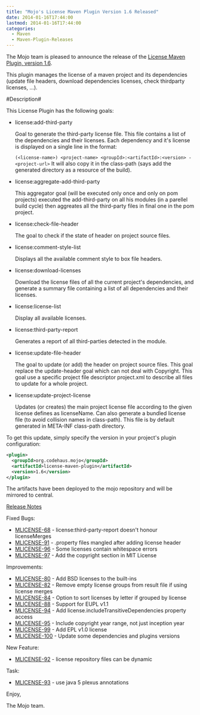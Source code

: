```yaml
---
title: "Mojo's License Maven Plugin Version 1.6 Released"
date: 2014-01-16T17:44:00
lastmod: 2014-01-16T17:44:00
categories:
  - Maven
  - Maven-Plugin-Releases
---
```

The Mojo team is pleased to announce the release of the 
[License Maven Plugin, version 1.6](http://mojo.codehaus.org/license-maven-plugin). 

This plugin manages the license of a maven project and its dependencies
(update file headers, download dependencies licenses, check thirdparty
licenses, ...).

#Description#

This License Plugin has the following goals:

* license:add-third-party

  Goal to generate the third-party license file. This file contains a list of
  the dependencies and their licenses. Each dependency and it's license is
  displayed on a single line in the format:
  
  `(<license-name>) <project-name> <groupId>:<artifactId>:<version> - <project-url>`
  It will also copy it in the class-path (says add the generated directory as a
  resource of the build).

* license:aggregate-add-third-party

  This aggregator goal (will be executed only once and only on pom projects)
  executed the add-third-party on all his modules (in a parellel build cycle)
  then aggreates all the third-party files in final one in the pom project.

* license:check-file-header

  The goal to check if the state of header on project source files.

* license:comment-style-list

  Displays all the available comment style to box file headers.

* license:download-licenses

  Download the license files of all the current project's dependencies, and
  generate a summary file containing a list of all dependencies and their
  licenses.

* license:license-list

  Display all available licenses.

* license:third-party-report

  Generates a report of all third-parties detected in the module.

* license:update-file-header

  The goal to update (or add) the header on project source files. This goal
  replace the update-header goal which can not deal with Copyright. This goal
  use a specific project file descriptor project.xml to describe all files to
  update for a whole project.

* license:update-project-license

  Updates (or creates) the main project license file according to the given
  license defines as licenseName. Can also generate a bundled license file (to
  avoid collision names in class-path). This file is by default generated in
  META-INF class-path directory.

To get this update, simply specify the version in your project's plugin
configuration: 

```xml
<plugin>
  <groupId>org.codehaus.mojo</groupId>
  <artifactId>license-maven-plugin</artifactId>
  <version>1.6</version>
</plugin>
```


The artifacts have been deployed to the mojo repository and will be
mirrored to central.

<!-- more -->

[Release Notes](https://jira.codehaus.org/secure/ReleaseNote.jspa?projectId=12330&version=19576)

Fixed Bugs:

 * [MLICENSE-68](https://issues.apache.org/jira/browse/MLICENSE-68) - license:third-party-report doesn't honour licenseMerges
 * [MLICENSE-91](https://issues.apache.org/jira/browse/MLICENSE-91) - .property files mangled after adding license header
 * [MLICENSE-96](https://issues.apache.org/jira/browse/MLICENSE-96) - Some licenses contain whitespace errors
 * [MLICENSE-97](https://issues.apache.org/jira/browse/MLICENSE-97) - Add the copyright section in MIT License

Improvements:

 * [MLICENSE-80](https://issues.apache.org/jira/browse/MLICENSE-80) - Add BSD licenses to the built-ins
 * [MLICENSE-82](https://issues.apache.org/jira/browse/MLICENSE-82) - Remove empty license groups from result file if using license merges
 * [MLICENSE-84](https://issues.apache.org/jira/browse/MLICENSE-84) - Option to sort licenses by letter if grouped by license
 * [MLICENSE-88](https://issues.apache.org/jira/browse/MLICENSE-88) - Support for EUPL v1.1
 * [MLICENSE-94](https://issues.apache.org/jira/browse/MLICENSE-94) - Add license.includeTransitiveDependencies property access
 * [MLICENSE-95](https://issues.apache.org/jira/browse/MLICENSE-95) - Include copyright year range, not just inception year
 * [MLICENSE-99](https://issues.apache.org/jira/browse/MLICENSE-99) - Add  EPL v1.0 license
 * [MLICENSE-100](https://issues.apache.org/jira/browse/MLICENSE-100) - Update some dependencies and plugins versions

New Feature:

 * [MLICENSE-92](https://issues.apache.org/jira/browse/MLICENSE-92) - license repository files can be dynamic

Task:

 * [MLICENSE-93](https://issues.apache.org/jira/browse/MLICENSE-93) - use java 5 plexus annotations

Enjoy,

The Mojo team.

